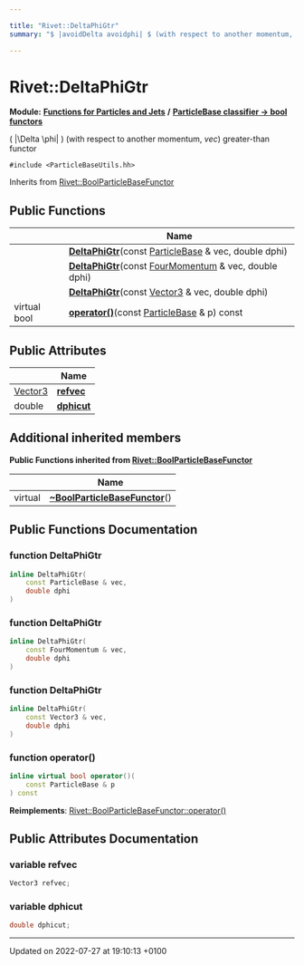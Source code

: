 ```yaml
---

title: "Rivet::DeltaPhiGtr"
summary: "$ |avoidDelta avoidphi| $ (with respect to another momentum, vec) greater-than functor "

---
```


# Rivet::DeltaPhiGtr

**Module:** **[Functions for Particles and Jets](http://example.org/modules/group__particlebaseutils/)** **/** **[ParticleBase classifier -> bool functors](http://example.org/modules/group__particlebasetutils__pb2bool/)**



\( |\Delta \phi| \) (with respect to another momentum, _vec_) greater-than functor 


`#include <ParticleBaseUtils.hh>`

Inherits from [Rivet::BoolParticleBaseFunctor](http://example.org/classes/structrivet_1_1boolparticlebasefunctor/)

## Public Functions

|                | Name           |
| -------------- | -------------- |
| | **[DeltaPhiGtr](http://example.org/modules/group__particlebaseutils/#function-deltaphigtr)**(const <a href="http://example.org/classes/classrivet_1_1particlebase/">ParticleBase</a> & vec, double dphi) |
| | **[DeltaPhiGtr](http://example.org/modules/group__particlebaseutils/#function-deltaphigtr)**(const <a href="http://example.org/classes/classrivet_1_1fourmomentum/">FourMomentum</a> & vec, double dphi) |
| | **[DeltaPhiGtr](http://example.org/modules/group__particlebaseutils/#function-deltaphigtr)**(const <a href="http://example.org/classes/classrivet_1_1vector3/">Vector3</a> & vec, double dphi) |
| virtual bool | **[operator()](http://example.org/modules/group__particlebaseutils/#function-operator())**(const <a href="http://example.org/classes/classrivet_1_1particlebase/">ParticleBase</a> & p) const |

## Public Attributes

|                | Name           |
| -------------- | -------------- |
| <a href="http://example.org/classes/classrivet_1_1vector3/">Vector3</a> | **[refvec](http://example.org/modules/group__particlebaseutils/#variable-refvec)**  |
| double | **[dphicut](http://example.org/modules/group__particlebaseutils/#variable-dphicut)**  |

## Additional inherited members

**Public Functions inherited from [Rivet::BoolParticleBaseFunctor](http://example.org/classes/structrivet_1_1boolparticlebasefunctor/)**

|                | Name           |
| -------------- | -------------- |
| virtual | **[~BoolParticleBaseFunctor](http://example.org/modules/group__particlebaseutils/#function-~boolparticlebasefunctor)**() |


## Public Functions Documentation

### function DeltaPhiGtr

```cpp
inline DeltaPhiGtr(
    const ParticleBase & vec,
    double dphi
)
```


### function DeltaPhiGtr

```cpp
inline DeltaPhiGtr(
    const FourMomentum & vec,
    double dphi
)
```


### function DeltaPhiGtr

```cpp
inline DeltaPhiGtr(
    const Vector3 & vec,
    double dphi
)
```


### function operator()

```cpp
inline virtual bool operator()(
    const ParticleBase & p
) const
```


**Reimplements**: [Rivet::BoolParticleBaseFunctor::operator()](http://example.org/modules/group__particlebaseutils/#function-operator())


## Public Attributes Documentation

### variable refvec

```cpp
Vector3 refvec;
```


### variable dphicut

```cpp
double dphicut;
```


-------------------------------

Updated on 2022-07-27 at 19:10:13 +0100